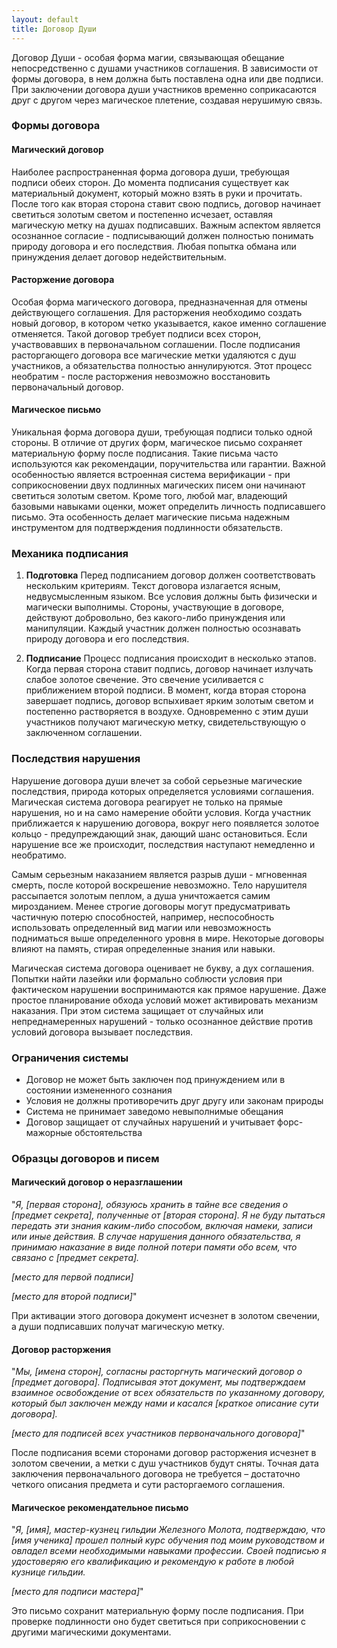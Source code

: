 ```yaml
---
layout: default
title: Договор Души
---
```


Договор Души - особая форма магии, связывающая обещание непосредственно с душами участников соглашения. В зависимости от формы договора, в нем должна быть поставлена одна или две подписи. При заключении договора души участников временно соприкасаются друг с другом через магическое плетение, создавая нерушимую связь.

### Формы договора

#### Магический договор
Наиболее распространенная форма договора души, требующая подписи обеих сторон. До момента подписания существует как материальный документ, который можно взять в руки и прочитать. После того как вторая сторона ставит свою подпись, договор начинает светиться золотым светом и постепенно исчезает, оставляя магическую метку на душах подписавших. Важным аспектом является осознанное согласие - подписывающий должен полностью понимать природу договора и его последствия. Любая попытка обмана или принуждения делает договор недействительным.

#### Расторжение договора
Особая форма магического договора, предназначенная для отмены действующего соглашения. Для расторжения необходимо создать новый договор, в котором четко указывается, какое именно соглашение отменяется. Такой договор требует подписи всех сторон, участвовавших в первоначальном соглашении. После подписания расторгающего договора все магические метки удаляются с душ участников, а обязательства полностью аннулируются. Этот процесс необратим - после расторжения невозможно восстановить первоначальный договор.

#### Магическое письмо
Уникальная форма договора души, требующая подписи только одной стороны. В отличие от других форм, магическое письмо сохраняет материальную форму после подписания. Такие письма часто используются как рекомендации, поручительства или гарантии. Важной особенностью является встроенная система верификации - при соприкосновении двух подлинных магических писем они начинают светиться золотым светом. Кроме того, любой маг, владеющий базовыми навыками оценки, может определить личность подписавшего письмо. Эта особенность делает магические письма надежным инструментом для подтверждения подлинности обязательств.

### Механика подписания

1. **Подготовка**
   Перед подписанием договор должен соответствовать нескольким критериям. Текст договора излагается ясным, недвусмысленным языком. Все условия должны быть физически и магически выполнимы. Стороны, участвующие в договоре, действуют добровольно, без какого-либо принуждения или манипуляции. Каждый участник должен полностью осознавать природу договора и его последствия.

2. **Подписание**
   Процесс подписания происходит в несколько этапов. Когда первая сторона ставит подпись, договор начинает излучать слабое золотое свечение. Это свечение усиливается с приближением второй подписи. В момент, когда вторая сторона завершает подпись, договор вспыхивает ярким золотым светом и постепенно растворяется в воздухе. Одновременно с этим души участников получают магическую метку, свидетельствующую о заключенном соглашении.

### Последствия нарушения

Нарушение договора души влечет за собой серьезные магические последствия, природа которых определяется условиями соглашения. Магическая система договора реагирует не только на прямые нарушения, но и на само намерение обойти условия. Когда участник приближается к нарушению договора, вокруг него появляется золотое кольцо - предупреждающий знак, дающий шанс остановиться. Если нарушение все же происходит, последствия наступают немедленно и необратимо.

Самым серьезным наказанием является разрыв души - мгновенная смерть, после которой воскрешение невозможно. Тело нарушителя рассыпается золотым пеплом, а душа уничтожается самим мирозданием. Менее строгие договоры могут предусматривать частичную потерю способностей, например, неспособность использовать определенный вид магии или невозможность подниматься выше определенного уровня в мире. Некоторые договоры влияют на память, стирая определенные знания или навыки.

Магическая система договора оценивает не букву, а дух соглашения. Попытки найти лазейки или формально соблюсти условия при фактическом нарушении воспринимаются как прямое нарушение. Даже простое планирование обхода условий может активировать механизм наказания. При этом система защищает от случайных или непреднамеренных нарушений - только осознанное действие против условий договора вызывает последствия.

### Ограничения системы

- Договор не может быть заключен под принуждением или в состоянии измененного сознания
- Условия не должны противоречить друг другу или законам природы
- Система не принимает заведомо невыполнимые обещания
- Договор защищает от случайных нарушений и учитывает форс-мажорные обстоятельства

### Образцы договоров и писем

#### Магический договор о неразглашении
"_Я, [первая сторона], обязуюсь хранить в тайне все сведения о [предмет секрета], полученные от [вторая сторона]. Я не буду пытаться передать эти знания каким-либо способом, включая намеки, записи или иные действия. В случае нарушения данного обязательства, я принимаю наказание в виде полной потери памяти обо всем, что связано с [предмет секрета]._

_[место для первой подписи]_

_[место для второй подписи]_"

При активации этого договора документ исчезнет в золотом свечении, а души подписавших получат магическую метку.

#### Договор расторжения
"_Мы, [имена сторон], согласны расторгнуть магический договор о [предмет договора]. Подписывая этот документ, мы подтверждаем взаимное освобождение от всех обязательств по указанному договору, который был заключен между нами и касался [краткое описание сути договора]._

_[место для подписей всех участников первоначального договора]_"

После подписания всеми сторонами договор расторжения исчезнет в золотом свечении, а метки с душ участников будут сняты. Точная дата заключения первоначального договора не требуется – достаточно четкого описания предмета и сути расторгаемого соглашения.

#### Магическое рекомендательное письмо
"_Я, [имя], мастер-кузнец гильдии Железного Молота, подтверждаю, что [имя ученика] прошел полный курс обучения под моим руководством и овладел всеми необходимыми навыками профессии. Своей подписью я удостоверяю его квалификацию и рекомендую к работе в любой кузнице гильдии._

_[место для подписи мастера]_"

Это письмо сохранит материальную форму после подписания. При проверке подлинности оно будет светиться при соприкосновении с другими магическими документами.